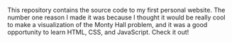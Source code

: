 This repository contains the source code to my first personal website. The number one reason I made it was because I thought it would be really cool to make a visualization of the Monty Hall problem, and it was a good opportunity to learn HTML, CSS, and JavaScript. Check it out!
